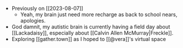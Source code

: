 * Previously on [[2023-08-07]]
	* Yeah, my brain just need more recharge as back to school nears, apologies.
* God damnit, my autistic brain is currently having a field day about [[Lackadaisy]], especially about [[Calvin Allen McMurray|Freckle]].
* Exploring [[gather.town]] as I hoped to [[@vera]]'s virtual space
